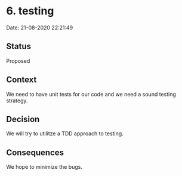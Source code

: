 
# 6. testing

Date: 21-08-2020 22:21:49

## Status

Proposed

## Context

We need to have unit tests for our code and we need a sound testing strategy.

## Decision

We will try to utilitze a TDD approach to testing.

## Consequences

We hope to minimize the bugs.
